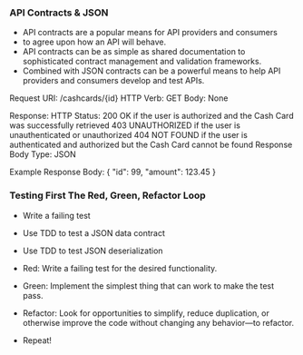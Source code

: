 ### API Contracts & JSON
* API contracts are a popular means for API providers and consumers 
* to agree upon how an API will behave.
* API contracts can be as simple as shared documentation to sophisticated contract management and validation frameworks.
* Combined with JSON contracts can be a powerful means to help API providers and consumers develop and test APIs.

Request
    URI: /cashcards/{id}
    HTTP Verb: GET
    Body: None

Response:
    HTTP Status:
    200 OK if the user is authorized and the Cash Card was successfully retrieved
    403 UNAUTHORIZED if the user is unauthenticated or unauthorized
    404 NOT FOUND if the user is authenticated and authorized but the Cash Card cannot be found
    Response Body Type: JSON

Example Response Body:
    {
        "id": 99,
        "amount": 123.45
    }

### Testing First The Red, Green, Refactor Loop
* Write a failing test
* Use TDD to test a JSON data contract
* Use TDD to test JSON deserialization

* Red: Write a failing test for the desired functionality.
* Green: Implement the simplest thing that can work to make the test pass.
* Refactor: Look for opportunities to simplify, reduce duplication, or otherwise improve the code without changing any behavior—to refactor.
* Repeat!
